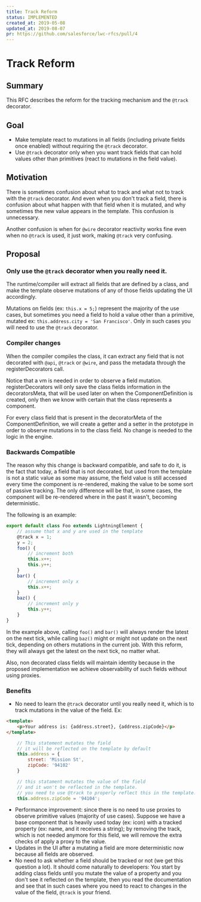 ```yaml
---
title: Track Reform
status: IMPLEMENTED
created_at: 2019-05-08
updated_at: 2019-08-07
pr: https://github.com/salesforce/lwc-rfcs/pull/4
---
```


# Track Reform

## Summary

This RFC describes the reform for the tracking mechanism and the `@track` decorator.

## Goal

* Make template react to mutations in all fields (including private fields once enabled) without requiring the `@track` decorator.
* Use `@track` decorator only when you want track fields that can hold values other than primitives (react to mutations in the field value).

## Motivation

There is sometimes confusion about what to track and what not to track with the `@track` decorator. And even when you don't track a field, there is confusion about what happen with that field when it is mutated, and why sometimes the new value appears in the template. This confusion is unnecessary.

Another confusion is when for `@wire` decorator reactivity works fine even when no `@track` is used, it just work, making `@track` very confusing.

## Proposal

### Only use the `@track` decorator when you really need it.

The runtime/compiler will extract all fields that are defined by a class, and make the template observe mutations of any of those fields updating the UI accordingly.

Mutations on fields (ex: `this.x = 5;`) represent the majority of the use cases, but sometimes you need a field to hold a value other than a primitive, mutated ex: `this.address.city = 'San Francisco'`. Only in such cases you will need to use the `@track` decorator.


### Compiler changes

When the compiler compiles the class, it can extract any field that is not decorated with `@api`, `@track` or `@wire`, and pass the metadata through the registerDecorators call.

Notice that a vm is needed in order to observe a field mutation. registerDecorators will only save the class fields information in the decoratorsMeta, that will be used later on when the ComponentDefinition is created, only then we know with certain that the class represents a component.

For every class field that is present in the decoratorMeta of the ComponentDefinition, we will create a getter and a setter in the prototype in order to observe mutations in to the class field. No change is needed to the logic in the engine.

### Backwards Compatible

The reason why this change is backward compatible, and safe to do it, is the fact that today, a field that is not decorated, but used from the template is not a static value as some may assume, the field value is still accessed every time the component is re-rendered, making the value to be some sort of passive tracking. The only difference will be that, in some cases, the component will be re-rendered where in the past it wasn't, becoming deterministic.

The following is an example:

```js
export default class Foo extends LightningElement {
    // assume that x and y are used in the template
    @track x = 1;
    y = 2;
    foo() {
        // increment both
        this.x++;
        this.y++;
    }
    bar() {
        // increment only x
        this.x++;
    }
    baz() {
        // increment only y
        this.y++;
    }
}
```

In the example above, calling `foo()` and `bar()` will always render the latest on the next tick, while calling `baz()` might or might not update on the next tick, depending on others mutations in the current job. With this reform, they will always get the latest on the next tick, no matter what.

Also, non decorated class fields will maintain identity because in the proposed implementation we achieve observability of such fields without using proxies.

### Benefits

* No need to learn the `@track` decorator until you really need it, which is to track mutations in the value of the field. Ex:

```html
<template>
    <p>Your address is: {address.street}, {address.zipCode}</p>
</template>
```

```js
    // This statement mutates the field
    // it will be reflected on the template by default
    this.address = {
        street: 'Mission St',
        zipCode: '94102'
    }

    // this statament mutates the value of the field
    // and it won't be reflected in the template.
    // you need to use @track to properly reflect this in the template.
    this.address.zipCode = '94104';
```

* Performance improvement: since there is no need to use proxies to observe primitive values (majority of use cases). Suppose we have a base component that is heavily used today (ex: icon) with a tracked property (ex: name, and it receives a string); by removing the track, which is not needed anymore for this field, we will remove the extra checks of apply a proxy to the value.
* Updates in the UI after a mutating a field are more deterministic now because all fields are observed.
* No need to ask whether a field should be tracked or not (we get this question a lot). It should come naturally to developers: You start by adding class fields until you mutate the value of a property and you don't see it reflected on the template, then you read the documentation and see that in such cases where you need to react to changes in the value of the field, `@track` is your friend.
